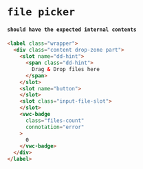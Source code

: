 # `file picker`

#### `should have the expected internal contents`

```html
<label class="wrapper">
  <div class="content drop-zone part">
    <slot name="dd-hint">
      <span class="dd-hint">
        Drag & Drop files here
      </span>
    </slot>
    <slot name="button">
    </slot>
    <slot class="input-file-slot">
    </slot>
    <vwc-badge
      class="files-count"
      connotation="error"
    >
      0
    </vwc-badge>
  </div>
</label>

```

